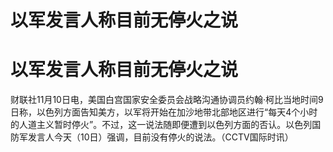 # 以军发言人称目前无停火之说

# 以军发言人称目前无停火之说

财联社11月10日电，美国白宫国家安全委员会战略沟通协调员约翰·柯比当地时间9日称，以色列方面告知美方，以军将开始在加沙地带北部地区进行“每天4个小时的人道主义暂时停火”。不过，这一说法随即便遭到以色列方面的否认。以色列国防军发言人今天（10日）强调，目前没有停火的说法。（CCTV国际时讯）

